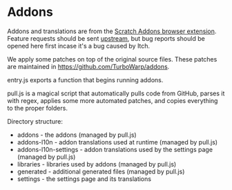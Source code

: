 # Addons

Addons and translations are from the [Scratch Addons browser extension](https://scratchaddons.com/). Feature requests should be sent [upstream](https://github.com/ScratchAddons/ScratchAddons/issues), but bug reports should be opened here first incase it's a bug caused by Itch.

We apply some patches on top of the original source files. These patches are maintained in https://github.com/TurboWarp/addons.

entry.js exports a function that begins running addons.

pull.js is a magical script that automatically pulls code from GitHub, parses it with regex, applies some more automated patches, and copies everything to the proper folders.

Directory structure:

 - addons - the addons (managed by pull.js)
 - addons-l10n - addon translations used at runtime (managed by pull.js)
 - addons-l10n-settings - addon translations used by the settings page (managed by pull.js)
 - libraries - libraries used by addons (managed by pull.js)
 - generated - additional generated files (managed by pull.js)
 - settings - the settings page and its translations
